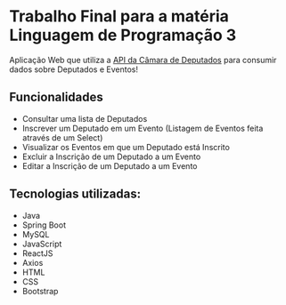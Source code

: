 # Trabalho Final para a matéria Linguagem de Programação 3

Aplicação Web que utiliza a [API da Câmara de Deputados](https://dadosabertos.camara.leg.br/swagger/api.html) para consumir dados sobre Deputados e Eventos!

## Funcionalidades

- Consultar uma lista de Deputados
- Inscrever um Deputado em um Evento (Listagem de Eventos feita através de um Select)
- Visualizar os Eventos em que um Deputado está Inscrito
- Excluir a Inscrição de um Deputado a um Evento
- Editar a Inscrição de um Deputado a um Evento

## Tecnologias utilizadas:

* Java
* Spring Boot
* MySQL
* JavaScript
* ReactJS
* Axios
* HTML
* CSS
* Bootstrap
